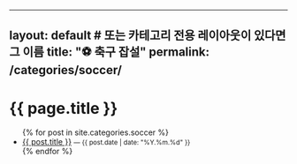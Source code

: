 
---
layout: default    # 또는 카테고리 전용 레이아웃이 있다면 그 이름
title: "⚽️ 축구 잡설"
permalink: /categories/soccer/
---

<h1>{{ page.title }}</h1>
<ul>
{% for post in site.categories.soccer %}
  <li>
    <a href="{{ post.url }}">{{ post.title }}</a>
    <small>— {{ post.date | date: "%Y.%m.%d" }}</small>
  </li>
{% endfor %}
</ul>
